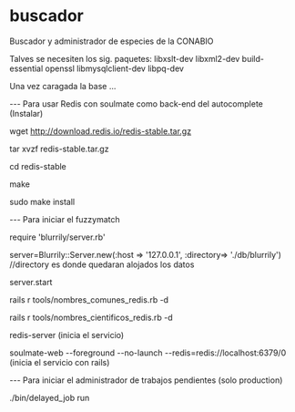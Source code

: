 buscador
========

Buscador y administrador de especies de la CONABIO

Talves se necesiten los sig. paquetes: libxslt-dev libxml2-dev build-essential openssl libmysqlclient-dev libpq-dev

Una vez caragada la base ...


--- Para usar Redis con soulmate como back-end del autocomplete (Instalar)

wget http://download.redis.io/redis-stable.tar.gz

tar xvzf redis-stable.tar.gz

cd redis-stable

make

sudo make install


--- Para iniciar el fuzzymatch

require 'blurrily/server.rb'

server=Blurrily::Server.new(:host => '127.0.0.1', :directory=> './db/blurrily')    //directory es donde quedaran alojados 
los datos

server.start

rails r tools/nombres_comunes_redis.rb -d

rails r tools/nombres_cientificos_redis.rb -d

redis-server (inicia el servicio)

soulmate-web --foreground --no-launch --redis=redis://localhost:6379/0  (inicia el servicio con rails)



--- Para iniciar el administrador de trabajos pendientes (solo production)

./bin/delayed_job run



